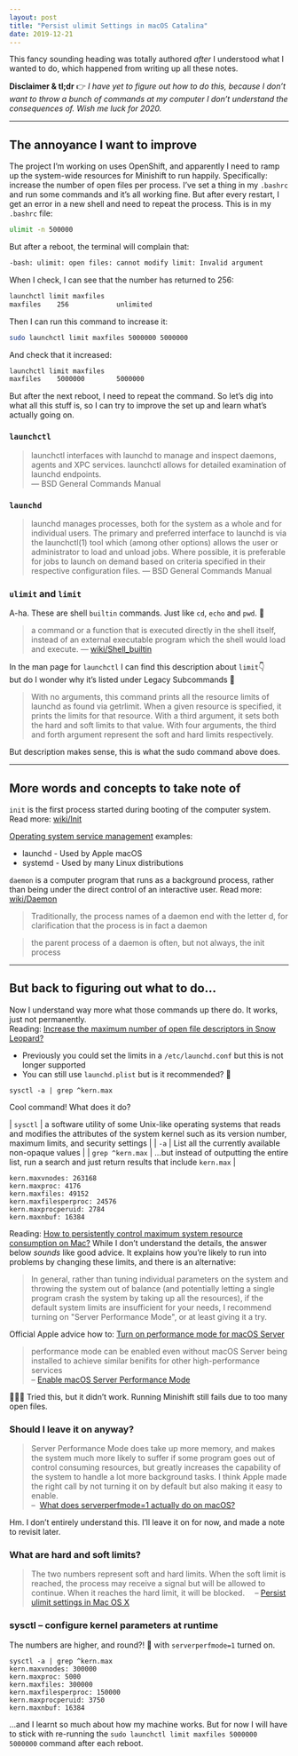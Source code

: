 ```yaml
---
layout: post
title: "Persist ulimit Settings in macOS Catalina"
date: 2019-12-21
---
```


This fancy sounding heading was totally authored _after_ I understood what I wanted to do, which happened from writing up all these notes.

**Disclaimer & tl;dr** 👉 _I have yet to figure out how to do this, because I don’t want to throw a bunch of commands at my computer I don’t understand the consequences of. Wish me luck for 2020._

---

## The annoyance I want to improve

The project I’m working on uses OpenShift, and apparently I need to ramp up the system-wide resources for Minishift to run happily. Specifically: increase the number of open files per process. I’ve set a thing in my `.bashrc` and run some commands and it’s all working fine. But after every restart, I get an error in a new shell and need to repeat the process. This is in my `.bashrc` file:

```bash
ulimit -n 500000
```

But after a reboot, the terminal will complain that:

```bash
-bash: ulimit: open files: cannot modify limit: Invalid argument
```

When I check, I can see that the number has returned to 256:

```bash
launchctl limit maxfiles
maxfiles    256            unlimited
```

Then I can run this command to increase it:

```bash
sudo launchctl limit maxfiles 5000000 5000000
```

And check that it increased:

```bash
launchctl limit maxfiles
maxfiles    5000000        5000000
```

But after the next reboot, I need to repeat the command. So let’s dig into what all this stuff is, so I can try to improve the set up and learn what’s actually going on.

### `launchctl`

> launchctl interfaces with launchd to manage and inspect daemons, agents and XPC services. launchctl allows for detailed examination of launchd endpoints. <br> —&nbsp;BSD General Commands Manual

### `launchd`

> launchd manages processes, both for the system as a whole and for individual users.
> The primary and preferred interface to launchd is via the launchctl(1) tool which (among other options) allows the user or administrator to load and unload jobs. Where possible, it is preferable for jobs to launch on demand based on criteria specified in their respective configuration files. —&nbsp;BSD General Commands Manual

### `ulimit` and `limit`

A-ha. These are shell `builtin` commands. Just like `cd`, `echo` and `pwd`. 🤩

> a command or a function that is executed directly in the shell itself, instead of an external executable program which the shell would load and execute. —&nbsp;[wiki/Shell_builtin](https://en.wikipedia.org/wiki/Shell_builtin)

In the man page for `launchctl` I can find this description about `limit`👇<br> but do I wonder why it’s listed under Legacy Subcommands 🤔

> With no arguments, this command prints all the resource limits of launchd as found via getrlimit. When a given resource is specified, it prints the limits for that resource. With a third argument, it sets both the hard and soft limits to that value. With four arguments, the third and forth argument represent the soft and hard limits respectively.

But description makes sense, this is what the sudo command above does.

---

## More words and concepts to take note of

`init` is the first process started during booting of the computer system. Read more: [wiki/Init](https://en.wikipedia.org/wiki/Init)

[Operating system service management](https://en.wikipedia.org/wiki/Operating_system_service_management) examples:

- launchd - Used by Apple macOS
- systemd - Used by many Linux distributions

`daemon` is a computer program that runs as a background process, rather than being under the direct control of an interactive user. Read more: [wiki/Daemon](<https://en.wikipedia.org/wiki/Daemon_(computing)>)

> Traditionally, the process names of a daemon end with the letter d, for clarification that the process is in fact a daemon

> the parent process of a daemon is often, but not always, the init process

---

## But back to figuring out what to do…

Now I understand way more what those commands up there do. It works, just not permanently.<br>
Reading: [Increase the maximum number of open file descriptors in Snow Leopard?](https://config9.com/linux/macosx/increase-the-maximum-number-of-open-file-descriptors-in-snow-leopard/)

- Previously you could set the limits in a `/etc/launchd.conf` but this is not longer supported
- You can still use `launchd.plist` but is it recommended? 🧐

```
sysctl -a | grep ^kern.max
```

Cool command! What does it do?

| `sysctl` | a software utility of some Unix-like operating systems that reads and modifies the attributes of the system kernel such as its version number, maximum limits, and security settings |
| `-a` | List all the currently available non-opaque values |
| `grep ^kern.max` | …but instead of outputting the entire list, run a search and just return results that include `kern.max` |

```
kern.maxvnodes: 263168
kern.maxproc: 4176
kern.maxfiles: 49152
kern.maxfilesperproc: 24576
kern.maxprocperuid: 2784
kern.maxnbuf: 16384
```

Reading: [How to persistently control maximum system resource consumption on Mac?](https://unix.stackexchange.com/questions/108174/how-to-persistently-control-maximum-system-resource-consumption-on-mac/#answer-548808) While I don’t understand the details, the answer below _sounds_ like good advice. It explains how you’re likely to run into problems by changing these limits, and there is an alternative:

> In general, rather than tuning individual parameters on the system and throwing the system out of balance (and potentially letting a single program crash the system by taking up all the resources), if the default system limits are insufficient for your needs, I recommend turning on "Server Performance Mode", or at least giving it a try.

Official Apple advice how to: [Turn on performance mode for macOS Server](https://support.apple.com/en-us/HT202528)

> performance mode can be enabled even without macOS Server being installed to achieve similar benifits for other high-performance services<br> –&nbsp;[Enable macOS Server Performance Mode](https://gist.github.com/davidalger/a3afa2410a40ce6ae59d4e6a3b18e5c7)

🤷🏻‍♀️ Tried this, but it didn’t work. Running Minishift still fails due to too many open files.

### Should I leave it on anyway?

> Server Performance Mode does take up more memory, and makes the system much more likely to suffer if some program goes out of control consuming resources, but greatly increases the capability of the system to handle a lot more background tasks. I think Apple made the right call by not turning it on by default but also making it easy to enable.<br>–&nbsp; [What does serverperfmode=1 actually do on macOS?](https://apple.stackexchange.com/questions/264958/what-does-serverperfmode-1-actually-do-on-macos/373026#373026)

Hm. I don’t entirely understand this. I’ll leave it on for now, and made a note to revisit later.

### What are hard and soft limits?

> The two numbers represent soft and hard limits. When the soft limit is reached, the process may receive a signal but will be allowed to continue. When it reaches the hard limit, it will be blocked. &emsp;–&nbsp;[Persist ulimit settings in Mac OS X](https://coderwall.com/p/lfjoaq/persist-ulimit-settings-in-mac-os-x)

### sysctl – configure kernel parameters at runtime

The numbers are higher, and round?! 🤔 with `serverperfmode=1` turned on.

```
sysctl -a | grep ^kern.max
kern.maxvnodes: 300000
kern.maxproc: 5000
kern.maxfiles: 300000
kern.maxfilesperproc: 150000
kern.maxprocperuid: 3750
kern.maxnbuf: 16384
```

…and I learnt so much about how my machine works. But for now I will have to stick with re-running the `sudo launchctl limit maxfiles 5000000 5000000` command after each reboot.
